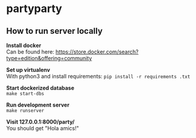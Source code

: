 # partyparty
## How to run server locally
**Install docker**  
Can be found here: https://store.docker.com/search?type=edition&offering=community  
  
**Set up virtualenv**  
With python3 and install requirements: `pip install -r requirements .txt`  
  
**Start dockerized database**  
`make start-dbs`  
  
**Run development server**  
`make runserver`  

**Visit 127.0.0.1:8000/party/**  
You should get "Hola amics!"
